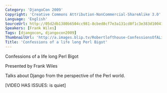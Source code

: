```yaml
---
Category: 'DjangoCon 2009'
Copyright: 'Creative Commons Attribution-NonCommercial-ShareAlike 3.0'
Language: 'English'
SourceUrl: http://05d2db1380b6504cc981-8cbed8cf7e3a131cd8f1c3e383d10041.r93.cf2.rackcdn.com/djangocon-2009/30_confessions-of-a-life-long-perl-bigot.ogv
Speakers: [Frank Wiles]
Tags: [djangocon, djangocon2009]
ThumbnailUrl: 'http://a.images.blip.tv/Robertlofthouse-ConfessionsOfALifeLongPerlBigot929.png'
Title: 'Confessions of a life long Perl Bigot'
---
```

Confessions of a life long Perl Bigot

  
Presented by Frank Wiles

  
Talks about Django from the perspective of the Perl world.

  
[VIDEO HAS ISSUES: is quiet]
